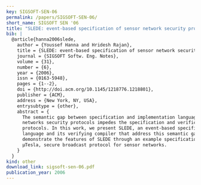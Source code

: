 ```yaml
---
key: SIGSOFT-SEN-06
permalink: /papers/SIGSOFT-SEN-06/
short_name: SIGSOFT SEN '06
title: "SLEDE: event-based specification of sensor network security protocols"
bib: |
  @article{hanna2006slede,
    author = {Youssef Hanna and Hridesh Rajan},
    title = {SLEDE: event-based specification of sensor network security protocols},
    journal = {SIGSOFT Softw. Eng. Notes},
    volume = {31},
    number = {6},
    year = {2006},
    issn = {0163-5948},
    pages = {1--2},
    doi = {http://doi.acm.org/10.1145/1218776.1218801},
    publisher = {ACM},
    address = {New York, NY, USA},
    entrysubtype = {other},
    abstract = {
      The semantic gap between specification and implementation languages for sensor
      networks security protocols impedes the specification and verification of the
      protocols. In this work, we present SLEDE, an event-based specification
      language and its verifying compiler that address this semantic gap. We
      demonstrate the features of SLEDE through an example specification of the
      μTesla, secure broadcast protocol for sensor networks.
    }
  }
kind: other
download_link: sigsoft-sen-06.pdf
publication_year: 2006
---
```

